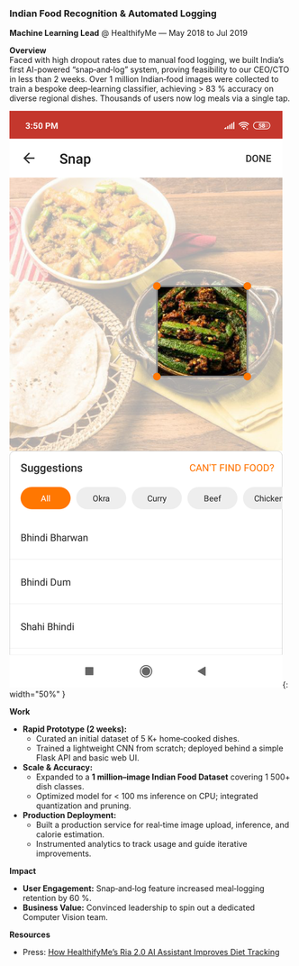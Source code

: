 ### Indian Food Recognition & Automated Logging


**Machine Learning Lead** @ HealthifyMe  — May 2018 to Jul 2019  

**Overview**  
Faced with high dropout rates due to manual food logging, we built India’s first AI-powered “snap‐and‐log” system, proving feasibility to our CEO/CTO in less than 2 weeks. Over 1 million Indian‐food images were collected to train a bespoke deep‐learning classifier, achieving > 83 % accuracy on diverse regional dishes. Thousands of users now log meals via a single tap.


![Food Recognition UI](assets/hfme_food.png){: width="50%" }

**Work**  
- **Rapid Prototype (2 weeks):**  
  - Curated an initial dataset of 5 K+ home‐cooked dishes.  
  - Trained a lightweight CNN from scratch; deployed behind a simple Flask API and basic web UI.  
- **Scale & Accuracy:**  
  - Expanded to a **1 million–image Indian Food Dataset** covering 1 500+ dish classes.  
  - Optimized model for < 100 ms inference on CPU; integrated quantization and pruning.  
- **Production Deployment:**  
  - Built a production service for real‐time image upload, inference, and calorie estimation.  
  - Instrumented analytics to track usage and guide iterative improvements.

**Impact**
- **User Engagement:** Snap‐and‐log feature increased meal‐logging retention by 60 %.  
- **Business Value:** Convinced leadership to spin out a dedicated Computer Vision team.

**Resources**  
- Press: [How HealthifyMe’s Ria 2.0 AI Assistant Improves Diet Tracking](https://indianexpress.com/article/technology/social/healthifyme-wants-to-improve-your-diet-with-its-ria2-0-ai-assistant-here-is-how-5544698/)
